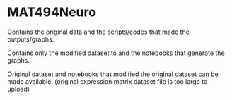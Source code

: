 # MAT494Neuro
Contains the original data and the scripts/codes that made the outputs/graphs.


Contains only the modified dataset to and the notebooks that generate the graphs.



Original dataset and notebooks that modified the original dataset can be made available. (original expression matrix dataset file is too large to upload)


